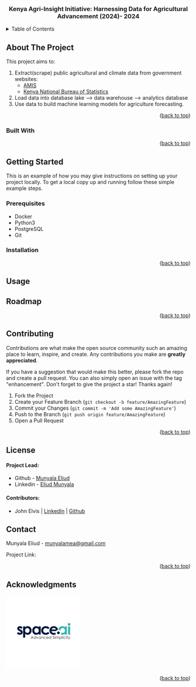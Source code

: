 <br>
<!-- PROJECT LOGO -->
<br />
<div align="center">
  <h3 align="center">
    Kenya Agri-Insight Initiative: Harnessing Data for Agricultural Advancement (2024)- 2024
  </h3>
</div>



<!-- TABLE OF CONTENTS -->
<details>
  <summary>Table of Contents</summary>
  <ol>
    <li>
      <a href="#about-the-project">About The Project</a>
      <ul>
        <li><a href="#built-with">Built With</a></li>
      </ul>
    </li>
    <li>
      <a href="#getting-started">Getting Started</a>
      <ul>
        <li><a href="#prerequisites">Prerequisites</a></li>
        <li><a href="#installation">Installation</a></li>
      </ul>
    </li>
    <li><a href="#usage">Usage</a></li>
    <li><a href="#roadmap">Roadmap</a></li>
    <li><a href="#contributing">Contributing</a></li>
    <li><a href="#license">License</a></li>
    <li><a href="#contact">Contact</a></li>
    <li><a href="#acknowledgments">Acknowledgments</a></li>
  </ol>
</details>



<!-- ABOUT THE PROJECT -->
## About The Project

<!-- [![Product Name Screen Shot][product-screenshot]](https://example.com) -->
This project aims to:

1. Extract(scrape) public agricultural and climate data from government websites: 
    - [AMIS](https://amis.co.ke/)
    - [Kenya National Bureau of Statistics](https://knbs.or.ke/visualizations/?page_id=3098)
2. Load data into database lake --> data warehouse --> analytics database
3. Use data to build machine learning models for agriculture forecasting.



<p align="right">(<a href="#readme-top">back to top</a>)</p>



### Built With





<p align="right">(<a href="#readme-top">back to top</a>)</p>



<!-- GETTING STARTED -->
## Getting Started

This is an example of how you may give instructions on setting up your project locally.
To get a local copy up and running follow these simple example steps.

### Prerequisites

* Docker
* Python3
* PostgreSQL
* Git


### Installation



<p align="right">(<a href="#readme-top">back to top</a>)</p>



<!-- USAGE EXAMPLES -->
## Usage




<!-- ROADMAP -->
## Roadmap



<p align="right">(<a href="#readme-top">back to top</a>)</p>



<!-- CONTRIBUTING -->
## Contributing

Contributions are what make the open source community such an amazing place to learn, inspire, and create. Any contributions you make are **greatly appreciated**.

If you have a suggestion that would make this better, please fork the repo and create a pull request. You can also simply open an issue with the tag "enhancement".
Don't forget to give the project a star! Thanks again!

1. Fork the Project
2. Create your Feature Branch (`git checkout -b feature/AmazingFeature`)
3. Commit your Changes (`git commit -m 'Add some AmazingFeature'`)
4. Push to the Branch (`git push origin feature/AmazingFeature`)
5. Open a Pull Request

<p align="right">(<a href="#readme-top">back to top</a>)</p>



<!-- LICENSE -->
## License

#### Project Lead: 
* Github - [Munyala Eliud](https://github.com/meaLuda)
* Linkedin - [Eliud Munyala](https://www.linkedin.com/in/eliud-munyala)

#### Contributors: 

* John Elvis | [LinkedIn](https://www.linkedin.com/in/jelvis23/) | [Github](https://github.com/jonvis23)



<!-- CONTACT -->
## Contact

Munyala Eliud - munyalamea@gmail.com

Project Link: 

<p align="right">(<a href="#readme-top">back to top</a>)</p>



<!-- ACKNOWLEDGMENTS -->
## Acknowledgments



![SpaceAI.io](/docs/spaceai_africa_logo.jpg)



<p align="right">(<a href="#readme-top">back to top</a>)</p>




